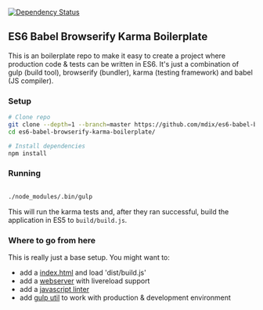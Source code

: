 [![Dependency Status](https://www.versioneye.com/user/projects/560a4e40a081be000a000426/badge.svg?style=flat)](https://www.versioneye.com/user/projects/560a4e40a081be000a000426)
## ES6 Babel Browserify Karma Boilerplate
This is an boilerplate repo to make it easy to create a project where production code & tests can be written in ES6. 
It's just a combination of gulp (build tool), browserify (bundler), karma (testing framework) and babel (JS compiler). 

### Setup

```bash
# Clone repo
git clone --depth=1 --branch=master https://github.com/mdix/es6-babel-browserify-karma-boilerplate.git
cd es6-babel-browserify-karma-boilerplate/

# Install dependencies
npm install
```

### Running
```bash

./node_modules/.bin/gulp
```

This will run the karma tests and, after they ran successful, build the application in ES5 to `build/build.js`.

### Where to go from here
This is really just a base setup. You might want to:

* add a [index.html](https://raw.githubusercontent.com/h5bp/html5-boilerplate/master/src/index.html) and load 'dist/build.js'
* add a [webserver](https://www.npmjs.com/package/gulp-webserver) with livereload support
* add a [javascript linter](https://www.npmjs.com/package/gulp-eslint/)
* add [gulp util](https://www.npmjs.com/package/gulp-util) to work with production & development environment
